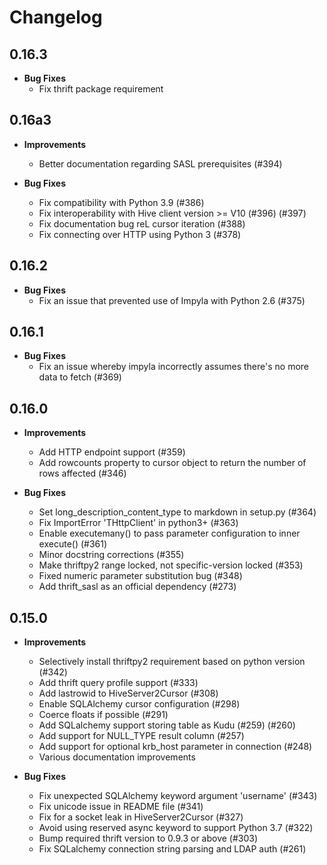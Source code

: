 Changelog
=========

0.16.3
------
* **Bug Fixes**
  - Fix thrift package requirement

0.16a3
------
* **Improvements**
  - Better documentation regarding SASL prerequisites (#394)

* **Bug Fixes**
  - Fix compatibility with Python 3.9 (#386)
  - Fix interoperability with Hive client version >= V10 (#396) (#397)
  - Fix documentation bug reL cursor iteration (#388)
  - Fix connecting over HTTP using Python 3 (#378)

0.16.2
------
* **Bug Fixes**
  - Fix an issue that prevented use of Impyla with Python 2.6 (#375)

0.16.1
------
* **Bug Fixes**
  - Fix an issue whereby impyla incorrectly assumes there's no more data to fetch (#369)

0.16.0
------
* **Improvements**
  - Add HTTP endpoint support (#359)
  - Add rowcounts property to cursor object to return the number of rows affected (#346)

* **Bug Fixes**
  - Set long_description_content_type to markdown in setup.py (#364)
  - Fix ImportError 'THttpClient' in python3+ (#363)
  - Enable executemany() to pass parameter configuration to inner execute() (#361)
  - Minor docstring corrections (#355)
  - Make thriftpy2 range locked, not specific-version locked (#353)
  - Fixed numeric parameter substitution bug (#348)
  - Add thrift_sasl as an official dependency (#273)

0.15.0
------
* **Improvements**
  - Selectively install thriftpy2 requirement based on python version (#342)
  - Add thrift query profile support (#333)
  - Add lastrowid to HiveServer2Cursor (#308)
  - Enable SQLAlchemy cursor configuration (#298)
  - Coerce floats if possible (#291)
  - Add SQLalchemy support storing table as Kudu (#259) (#260)
  - Add support for NULL_TYPE result column (#257)
  - Add support for optional krb_host parameter in connection (#248)
  - Various documentation improvements

* **Bug Fixes**
  - Fix unexpected SQLAlchemy keyword argument 'username' (#343)
  - Fix unicode issue in README file (#341)
  - Fix for a socket leak in HiveServer2Cursor (#327)
  - Avoid using reserved async keyword to support Python 3.7 (#322)
  - Bump required thrift version to 0.9.3 or above (#303)
  - Fix SQLalchemy connection string parsing and LDAP auth (#261)
